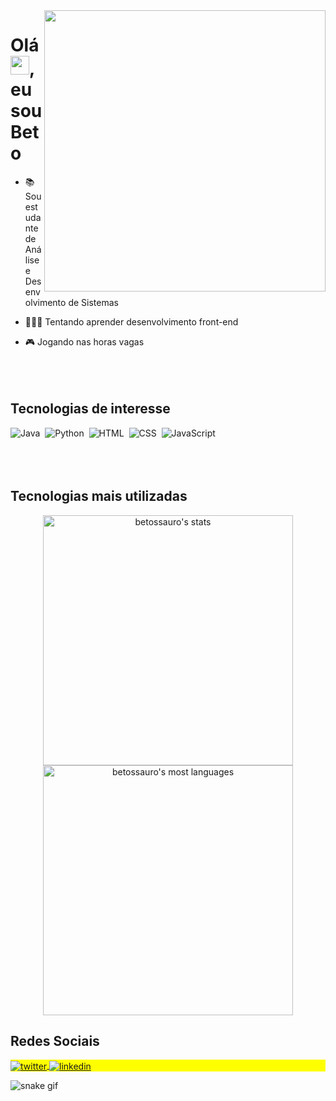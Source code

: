 <img align="right" height="450" src="https://media.giphy.com/media/QxSveBdhdtLgagcKdR/giphy.gif" />
<h1 align="left">Olá <img src="https://raw.githubusercontent.com/kaueMarques/kaueMarques/master/hi.gif" height="30px">, eu sou Beto</h1>

- 📚 Sou estudante de Análise e Desenvolvimento de Sistemas

- 👨🏻‍💻 Tentando aprender desenvolvimento front-end

- 🎮 Jogando nas horas vagas
<br><br><br><br>
<h2>Tecnologias de interesse</h2>

![Java](https://img.shields.io/badge/-Java-9572fc?style=flat&logo=java&logoColor=white)&nbsp;
![Python](https://img.shields.io/badge/Python-9572fc?style=flat&logo=python&logoColor=white)&nbsp;
![HTML](https://img.shields.io/badge/-HTML-9572fc?style=flat&logo=HTML5)&nbsp;
![CSS](https://img.shields.io/badge/-CSS-9572fc?style=flat&logo=CSS3&logoColor=1572B6)&nbsp;
![JavaScript](https://img.shields.io/badge/-JavaScript-9572fc?style=flat&logo=javascript)&nbsp;
<br><br><br><br>
<h2>Tecnologias mais utilizadas</h2>
<p align="center">
<img width="400em" src="https://github-readme-stats.vercel.app/api?username=betossauro&show_icons=true&theme=midnight-purple" alt="betossauro's stats"/>
<img width="400em" src="https://github-readme-stats.vercel.app/api/top-langs/?username=betossauro&layout=compact&theme=midnight-purple" alt="betossauro's most languages"/>
</p>

<h2>Redes Sociais</h2>


<p align="left" style="background:yellow">
<a href="https://twitter.com/betossauro" target="_blank">
  <img align="center" src="https://img.shields.io/badge/-betossauro-9572fc?style=flat&logo=twitter&logoColor=white" alt="twitter"/>  
</a>
<a href="https://linkedin.com/in/luis-alberto-weber" target="_blank">
  <img align="center" src="https://img.shields.io/badge/-betossauro-9572fc?style=flat&logo=linkedin" alt="linkedin"/>
</a>
</p>

![snake gif](https://github.com/betossauro/betossauro/blob/output/github-contribution-grid-snake.svg)
